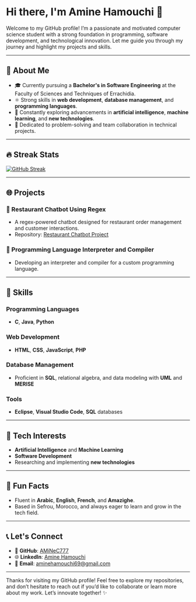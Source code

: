 # Hi there, I'm Amine Hamouchi 👋

Welcome to my GitHub profile! I’m a passionate and motivated computer science student with a strong foundation in programming, software development, and technological innovation. Let me guide you through my journey and highlight my projects and skills.

---

## 🎨 About Me

- 🎓 Currently pursuing a **Bachelor's in Software Engineering** at the Faculty of Sciences and Techniques of Errachidia.
- ⚛️ Strong skills in **web development**, **database management**, and **programming languages**.
- 🧠 Constantly exploring advancements in **artificial intelligence**, **machine learning**, and **new technologies**.
- 🔧 Dedicated to problem-solving and team collaboration in technical projects.

---
## 🔥 Streak Stats

[![GitHub Streak](https://streak-stats.demolab.com?user=AMiNeC777&theme=dark&hide_border=true)](https://git.io/streak-stats)

---


## 🌐 Projects

### 💬 Restaurant Chatbot Using Regex
- A regex-powered chatbot designed for restaurant order management and customer interactions.
- Repository: [Restaurant Chatbot Project](https://github.com/AMiNeC777/AMiNeC777-restaurant-ChatBot-using-Regex)

### 🔖 Programming Language Interpreter and Compiler
- Developing an interpreter and compiler for a custom programming language.

---

## 🎨 Skills

### Programming Languages
- **C**, **Java**, **Python**

### Web Development
- **HTML**, **CSS**, **JavaScript**, **PHP**

### Database Management
- Proficient in **SQL**, relational algebra, and data modeling with **UML** and **MERISE**

### Tools
- **Eclipse**, **Visual Studio Code**, **SQL** databases

---

## 🚀 Tech Interests

- **Artificial Intelligence** and **Machine Learning**
- **Software Development**
- Researching and implementing **new technologies**

---

## 🌟 Fun Facts

- Fluent in **Arabic**, **English**, **French**, and **Amazighe**.
- Based in Sefrou, Morocco, and always eager to learn and grow in the tech field.

---

## 📞 Let's Connect

- 🔗 **GitHub**: [AMiNeC777](https://github.com/AMiNeC777)
- 🌐 **LinkedIn**: [Amine Hamouchi](https://www.linkedin.com/in/amine-hamouchi-8b572331b/)
- 📧 **Email**: aminehamouchi69@gmail.com

---

Thanks for visiting my GitHub profile! Feel free to explore my repositories, and don’t hesitate to reach out if you’d like to collaborate or learn more about my work. Let’s innovate together! ✨

